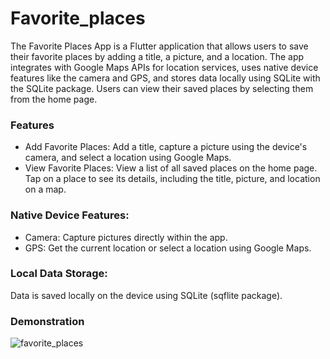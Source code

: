 # Favorite_places
The Favorite Places App is a Flutter application that allows users to save their favorite places by adding a title, a picture, and a location. 
The app integrates with Google Maps APIs for location services, uses native device features like the camera and GPS, and stores data locally using SQLite with the SQLite package. Users can view their saved places by selecting them from the home page.

### Features
* Add Favorite Places: Add a title, capture a picture using the device's camera, and select a location using Google Maps.
* View Favorite Places: View a list of all saved places on the home page. Tap on a place to see its details, including the title, picture, and location on a map.

### Native Device Features:
* Camera: Capture pictures directly within the app.
* GPS: Get the current location or select a location using Google Maps.

### Local Data Storage:
Data is saved locally on the device using SQLite (sqflite package).

### Demonstration
![favorite_places](https://github.com/user-attachments/assets/3398d54a-90c0-4039-9c6d-f72a48481a50)
